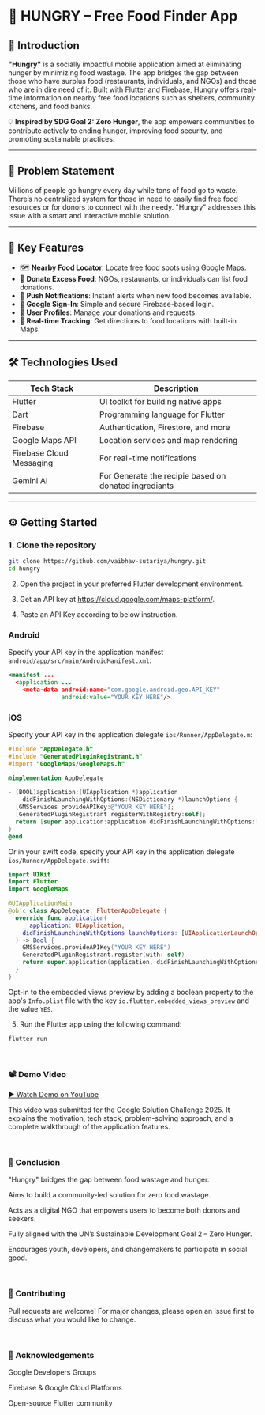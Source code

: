 # 🍱 HUNGRY – Free Food Finder App

## 🚀 Introduction

**"Hungry"** is a socially impactful mobile application aimed at eliminating hunger by minimizing food wastage. The app bridges the gap between those who have surplus food (restaurants, individuals, and NGOs) and those who are in dire need of it. Built with Flutter and Firebase, Hungry offers real-time information on nearby free food locations such as shelters, community kitchens, and food banks.

💡 **Inspired by SDG Goal 2: Zero Hunger**, the app empowers communities to contribute actively to ending hunger, improving food security, and promoting sustainable practices.

---

## 🧩 Problem Statement

Millions of people go hungry every day while tons of food go to waste. There’s no centralized system for those in need to easily find free food resources or for donors to connect with the needy. "Hungry" addresses this issue with a smart and interactive mobile solution.

---

## 🌟 Key Features

- 🗺️ **Nearby Food Locator**: Locate free food spots using Google Maps.
- 🍲 **Donate Excess Food**: NGOs, restaurants, or individuals can list food donations.
- 🔔 **Push Notifications**: Instant alerts when new food becomes available.
- 🔐 **Google Sign-In**: Simple and secure Firebase-based login.
- 📝 **User Profiles**: Manage your donations and requests.
- 📍 **Real-time Tracking**: Get directions to food locations with built-in Maps.

---

## 🛠️ Technologies Used

| Tech Stack       | Description                           |
|------------------|----------------------------------------|
| Flutter          | UI toolkit for building native apps     |
| Dart             | Programming language for Flutter        |
| Firebase         | Authentication, Firestore, and more     |
| Google Maps API  | Location services and map rendering     |
| Firebase Cloud Messaging | For real-time notifications     |
| Gemini AI | For Generate the recipie based on donated ingrediants     |

---

## ⚙️ Getting Started

### 1. Clone the repository
```bash
git clone https://github.com/vaibhav-sutariya/hungry.git
cd hungry
```

2. Open the project in your preferred Flutter development environment.

3. Get an API key at <https://cloud.google.com/maps-platform/>.

4. Paste an API Key according to below instruction.

### Android

Specify your API key in the application manifest `android/app/src/main/AndroidManifest.xml`:

```xml
<manifest ...
  <application ...
    <meta-data android:name="com.google.android.geo.API_KEY"
               android:value="YOUR KEY HERE"/>
```

### iOS

Specify your API key in the application delegate `ios/Runner/AppDelegate.m`:

```objectivec
#include "AppDelegate.h"
#include "GeneratedPluginRegistrant.h"
#import "GoogleMaps/GoogleMaps.h"

@implementation AppDelegate

- (BOOL)application:(UIApplication *)application
    didFinishLaunchingWithOptions:(NSDictionary *)launchOptions {
  [GMSServices provideAPIKey:@"YOUR KEY HERE"];
  [GeneratedPluginRegistrant registerWithRegistry:self];
  return [super application:application didFinishLaunchingWithOptions:launchOptions];
}
@end
```

Or in your swift code, specify your API key in the application delegate `ios/Runner/AppDelegate.swift`:

```swift
import UIKit
import Flutter
import GoogleMaps

@UIApplicationMain
@objc class AppDelegate: FlutterAppDelegate {
  override func application(
    _ application: UIApplication,
    didFinishLaunchingWithOptions launchOptions: [UIApplicationLaunchOptionsKey: Any]?
  ) -> Bool {
    GMSServices.provideAPIKey("YOUR KEY HERE")
    GeneratedPluginRegistrant.register(with: self)
    return super.application(application, didFinishLaunchingWithOptions: launchOptions)
  }
}
```
Opt-in to the embedded views preview by adding a boolean property to the app's `Info.plist` file
with the key `io.flutter.embedded_views_preview` and the value `YES`.

5. Run the Flutter app using the following command:

```
flutter run
```

<br>

### 📽️ Demo Video
<a href="https://youtu.be/kiw9dwqDoqo?si=-nEj0u2ZIsi1Iu9u">▶️ Watch Demo on YouTube</a>

This video was submitted for the Google Solution Challenge 2025. It explains the motivation, tech stack, problem-solving approach, and a complete walkthrough of the application features.

<br>

### 🧾 Conclusion
"Hungry" bridges the gap between food wastage and hunger.

Aims to build a community-led solution for zero food wastage.

Acts as a digital NGO that empowers users to become both donors and seekers.

Fully aligned with the UN’s Sustainable Development Goal 2 – Zero Hunger.

Encourages youth, developers, and changemakers to participate in social good.


<br>

### 🤝 Contributing

Pull requests are welcome! For major changes, please open an issue first to discuss what you would like to change.

<br>

### 🙌 Acknowledgements
Google Developers Groups

Firebase & Google Cloud Platforms

Open-source Flutter community





